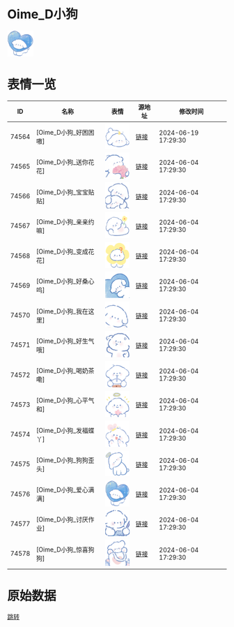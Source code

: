 # Oime_D小狗

<img src="./cover.png" height="60" alt="cover" />

# 表情一览

|ID|名称|表情|源地址|修改时间|
|----|----|----|----|----|
|74564|[Oime_D小狗_好困困嗷]|<img src="./pic/074564_%5BOime_D小狗_好困困嗷%5D.png" height="60" alt="好困困嗷"/>|[链接](https://i0.hdslb.com/bfs/garb/b260522b879926b01d7f8c1daa5b9899bef5096c.png)|2024-06-19 17:29:30|
|74565|[Oime_D小狗_送你花花]|<img src="./pic/074565_%5BOime_D小狗_送你花花%5D.png" height="60" alt="送你花花"/>|[链接](https://i0.hdslb.com/bfs/garb/296114a70449f4aeaba00df845b681087df8cfab.png)|2024-06-04 17:29:30|
|74566|[Oime_D小狗_宝宝贴贴]|<img src="./pic/074566_%5BOime_D小狗_宝宝贴贴%5D.png" height="60" alt="宝宝贴贴"/>|[链接](https://i0.hdslb.com/bfs/garb/a25273d2b8b69418db928eb023679d4d32e21dd2.png)|2024-06-04 17:29:30|
|74567|[Oime_D小狗_亲亲约嘛]|<img src="./pic/074567_%5BOime_D小狗_亲亲约嘛%5D.png" height="60" alt="亲亲约嘛"/>|[链接](https://i0.hdslb.com/bfs/garb/9205495f8b57a62d3573d81d27bbf08e48b6aff2.png)|2024-06-04 17:29:30|
|74568|[Oime_D小狗_变成花花]|<img src="./pic/074568_%5BOime_D小狗_变成花花%5D.png" height="60" alt="变成花花"/>|[链接](https://i0.hdslb.com/bfs/garb/8157f9d0558dc341924348c939f7a17783017eae.png)|2024-06-04 17:29:30|
|74569|[Oime_D小狗_好桑心呜]|<img src="./pic/074569_%5BOime_D小狗_好桑心呜%5D.png" height="60" alt="好桑心呜"/>|[链接](https://i0.hdslb.com/bfs/garb/acbb45efb426d291e3852eb20046bbc058555cb3.png)|2024-06-04 17:29:30|
|74570|[Oime_D小狗_我在这里]|<img src="./pic/074570_%5BOime_D小狗_我在这里%5D.png" height="60" alt="我在这里"/>|[链接](https://i0.hdslb.com/bfs/garb/415ac765a5fb2212ac176fa0e5f35fb29317256b.png)|2024-06-04 17:29:30|
|74571|[Oime_D小狗_好生气哦]|<img src="./pic/074571_%5BOime_D小狗_好生气哦%5D.png" height="60" alt="好生气哦"/>|[链接](https://i0.hdslb.com/bfs/garb/3f45a3bac4b346b3fee452a57ddaf532354dcb63.png)|2024-06-04 17:29:30|
|74572|[Oime_D小狗_喝奶茶嘞]|<img src="./pic/074572_%5BOime_D小狗_喝奶茶嘞%5D.png" height="60" alt="喝奶茶嘞"/>|[链接](https://i0.hdslb.com/bfs/garb/f86e656ea92429bf3d29065d7d605d31fd4ce95f.png)|2024-06-04 17:29:30|
|74573|[Oime_D小狗_心平气和]|<img src="./pic/074573_%5BOime_D小狗_心平气和%5D.png" height="60" alt="心平气和"/>|[链接](https://i0.hdslb.com/bfs/garb/80c75992fedf5114b5ff1aabc5f0fd507a5abb40.png)|2024-06-04 17:29:30|
|74574|[Oime_D小狗_发福蝶丫]|<img src="./pic/074574_%5BOime_D小狗_发福蝶丫%5D.png" height="60" alt="发福蝶丫"/>|[链接](https://i0.hdslb.com/bfs/garb/2b836e4dd4f8c8c2d025ba960f74466ae3942ba9.png)|2024-06-04 17:29:30|
|74575|[Oime_D小狗_狗狗歪头]|<img src="./pic/074575_%5BOime_D小狗_狗狗歪头%5D.png" height="60" alt="狗狗歪头"/>|[链接](https://i0.hdslb.com/bfs/garb/4cbe36bfbd2905117122f805e11ba7131519443d.png)|2024-06-04 17:29:30|
|74576|[Oime_D小狗_爱心满满]|<img src="./pic/074576_%5BOime_D小狗_爱心满满%5D.png" height="60" alt="爱心满满"/>|[链接](https://i0.hdslb.com/bfs/garb/16648cd4628268a9f49b1190ea40977d3f33f877.png)|2024-06-04 17:29:30|
|74577|[Oime_D小狗_讨厌作业]|<img src="./pic/074577_%5BOime_D小狗_讨厌作业%5D.png" height="60" alt="讨厌作业"/>|[链接](https://i0.hdslb.com/bfs/garb/019bdcbfaa2a98aac99ef2c0a8355b12626b1ffb.png)|2024-06-04 17:29:30|
|74578|[Oime_D小狗_惊喜狗狗]|<img src="./pic/074578_%5BOime_D小狗_惊喜狗狗%5D.png" height="60" alt="惊喜狗狗"/>|[链接](https://i0.hdslb.com/bfs/garb/d06dd92248dec791823e0a8c3e8991410dfb9cf2.png)|2024-06-04 17:29:30|

# 原始数据

[跳转](./raw.json)

